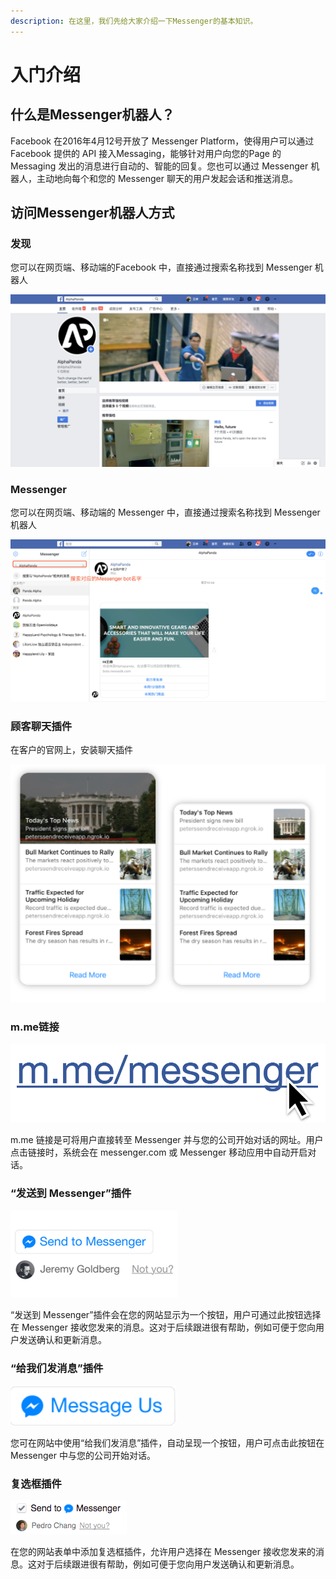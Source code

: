 ```yaml
---
description: 在这里，我们先给大家介绍一下Messenger的基本知识。
---
```


# 入门介绍

## 什么是Messenger机器人？

Facebook 在2016年4月12号开放了 Messenger Platform，使得用户可以通过 Facebook 提供的 API 接入Messaging，能够针对用户向您的Page 的 Messaging 发出的消息进行自动的、智能的回复。您也可以通过 Messenger 机器人，主动地向每个和您的 Messenger 聊天的用户发起会话和推送消息。

## 访问Messenger机器人方式

### 发现

您可以在网页端、移动端的Facebook 中，直接通过搜索名称找到 Messenger 机器人

![Facebook Page&#x9875;&#x9762;](.gitbook/assets/image%20%2896%29.png)

### Messenger

您可以在网页端、移动端的 Messenger 中，直接通过搜索名称找到 Messenger 机器人

![&#x7F51;&#x9875;&#x7AEF; Messenger &#x9875;&#x9762;](.gitbook/assets/image%20%2830%29.png)

### 顾客聊天插件

在客户的官网上，安装聊天插件

![&#x804A;&#x5929;&#x63D2;&#x4EF6;](.gitbook/assets/image%20%28139%29.png)

### m.me链接

![m.me&#x94FE;&#x63A5;](.gitbook/assets/image%20%2845%29.png)

m.me 链接是可将用户直接转至 Messenger 并与您的公司开始对话的网址。用户点击链接时，系统会在 messenger.com 或 Messenger 移动应用中自动开启对话。

### “发送到 Messenger”插件

![&#x63D2;&#x4EF6;](.gitbook/assets/image%20%2815%29.png)

“发送到 Messenger”插件会在您的网站显示为一个按钮，用户可通过此按钮选择在 Messenger 接收您发来的消息。这对于后续跟进很有帮助，例如可便于您向用户发送确认和更新消息。

### “给我们发消息”插件

![&#x63D2;&#x4EF6;](.gitbook/assets/image%20%2895%29.png)

您可在网站中使用“给我们发消息”插件，自动呈现一个按钮，用户可点击此按钮在 Messenger 中与您的公司开始对话。

### 复选框插件

![&#x63D2;&#x4EF6;](.gitbook/assets/image%20%2829%29.png)

在您的网站表单中添加复选框插件，允许用户选择在 Messenger 接收您发来的消息。这对于后续跟进很有帮助，例如可便于您向用户发送确认和更新消息。

